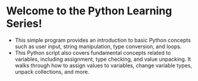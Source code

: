 # Welcome to the Python Learning Series!

- This simple program provides an introduction to basic Python concepts such as user input, string manipulation, type conversion, and loops.
- This Python script also covers fundamental concepts related to variables, including assignment, type checking, and value unpacking. It walks through how to assign values to variables, change variable types, unpack collections, and more.
